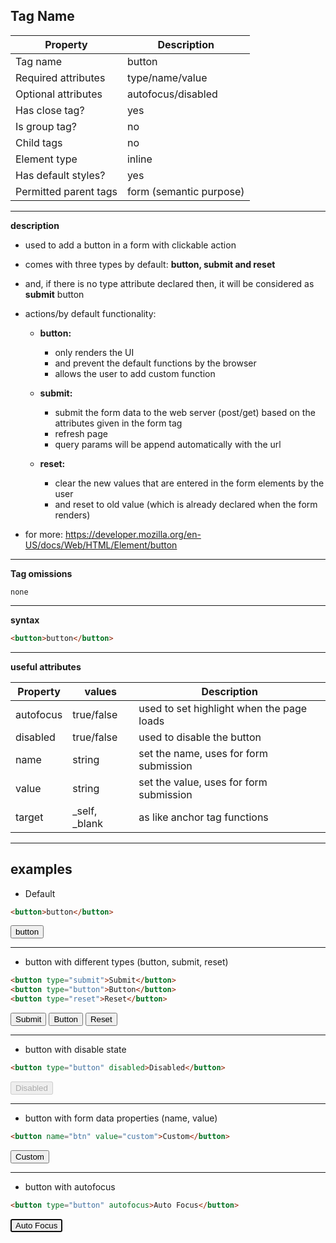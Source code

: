 ## Tag Name

| Property              | Description             |
| --------------------- | ----------------------- |
| Tag name              | button                  |
| Required attributes   | type/name/value         |
| Optional attributes   | autofocus/disabled      |
| Has close tag?        | yes                     |
| Is group tag?         | no                      |
| Child tags            | no                      |
| Element type          | inline                  |
| Has default styles?   | yes                     |
| Permitted parent tags | form (semantic purpose) |

---

**description**

- used to add a button in a form with clickable action
- comes with three types by default: **button, submit and reset**
- and, if there is no type attribute declared then, it will be considered as **submit** button
- actions/by default functionality:

  - **button:**

    - only renders the UI
    - and prevent the default functions by the browser
    - allows the user to add custom function

  - **submit:**

    - submit the form data to the web server (post/get) based on the attributes given in the form tag
    - refresh page
    - query params will be append automatically with the url

  - **reset:**

    - clear the new values that are entered in the form elements by the user
    - and reset to old value (which is already declared when the form renders)

- for more: https://developer.mozilla.org/en-US/docs/Web/HTML/Element/button

---

**Tag omissions**

```
none
```

---

**syntax**

```html
<button>button</button>
```

---

**useful attributes**

| Property  | values          | Description                               |
| --------- | --------------- | ----------------------------------------- |
| autofocus | true/false      | used to set highlight when the page loads |
| disabled  | true/false      | used to disable the button                |
| name      | string          | set the name, uses for form submission    |
| value     | string          | set the value, uses for form submission   |
| target    | \_self, \_blank | as like anchor tag functions              |

---

## examples

- Default

```html
<button>button</button>
```

<button>button</button>

---

- button with different types (button, submit, reset)

```html
<button type="submit">Submit</button>
<button type="button">Button</button>
<button type="reset">Reset</button>
```

<button type="submit">Submit</button>
<button type="button">Button</button>
<button type="reset">Reset</button>

---

- button with disable state

```html
<button type="button" disabled>Disabled</button>
```

<button type="button" disabled>Disabled</button>

---

- button with form data properties (name, value)

```html
<button name="btn" value="custom">Custom</button>
```

<button name="btn" value="custom">Custom</button>

---

- button with autofocus

```html
<button type="button" autofocus>Auto Focus</button>
```

<button type="button" autofocus>Auto Focus</button>
